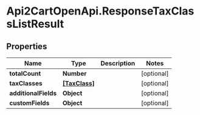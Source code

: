 # Api2CartOpenApi.ResponseTaxClassListResult

## Properties

Name | Type | Description | Notes
------------ | ------------- | ------------- | -------------
**totalCount** | **Number** |  | [optional] 
**taxClasses** | [**[TaxClass]**](TaxClass.md) |  | [optional] 
**additionalFields** | **Object** |  | [optional] 
**customFields** | **Object** |  | [optional] 


